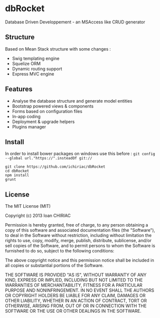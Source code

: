 dbRocket
========

Database Driven Developpement - an MSAccess like CRUD generator

## Structure

Based on Mean Stack structure with some changes :

- Swig templating engine
- Squelize ORM
- Dynamic routing support
- Express MVC engine

## Features

- Analyse the database structure and generate model entities
- Bootstrap powered views & components
- Forms based on configuration files
- In-app coding
- Deployment & upgrade helpers
- Plugins manager

## Install

In order to install bower packages on windows use this before : `git config --global url."https://".insteadOf git://`

```
git clone https://github.com/ichiriac/dbRocket
cd dbRocket
npm install
grunt
```

## License

The MIT License (MIT)

Copyright (c) 2013 Ioan CHIRIAC

Permission is hereby granted, free of charge, to any person obtaining a copy of
this software and associated documentation files (the "Software"), to deal in
the Software without restriction, including without limitation the rights to
use, copy, modify, merge, publish, distribute, sublicense, and/or sell copies of
the Software, and to permit persons to whom the Software is furnished to do so,
subject to the following conditions:

The above copyright notice and this permission notice shall be included in all
copies or substantial portions of the Software.

THE SOFTWARE IS PROVIDED "AS IS", WITHOUT WARRANTY OF ANY KIND, EXPRESS OR
IMPLIED, INCLUDING BUT NOT LIMITED TO THE WARRANTIES OF MERCHANTABILITY, FITNESS
FOR A PARTICULAR PURPOSE AND NONINFRINGEMENT. IN NO EVENT SHALL THE AUTHORS OR
COPYRIGHT HOLDERS BE LIABLE FOR ANY CLAIM, DAMAGES OR OTHER LIABILITY, WHETHER
IN AN ACTION OF CONTRACT, TORT OR OTHERWISE, ARISING FROM, OUT OF OR IN
CONNECTION WITH THE SOFTWARE OR THE USE OR OTHER DEALINGS IN THE SOFTWARE.
